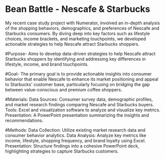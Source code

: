 # Bean Battle - Nescafe & Starbucks
My recent case study project with Numerator, involved an in-depth analysis of the shopping behaviors, demographics, and preferences of Nescafe and Starbucks consumers. By diving deep into key factors such as lifestyle choices, income brackets, and marketing touchpoints, we developed actionable strategies to help Nescafe attract Starbucks shoppers. 

#Purpose-
Aims to develop data-driven strategies to help Nescafe attract Starbucks shoppers by identifying and addressing key differences in lifestyle, income, and brand touchpoints.

#Goal-
The primary goal is to provide actionable insights into consumer behavior that enable Nescafe to enhance its market positioning and appeal to Starbucks' customer base, particularly focusing on bridging the gap between value-conscious and premium coffee shoppers.

#Materials:
Data Sources: Consumer survey data, demographic profiles, and market research findings comparing Nescafe and Starbucks buyers.
Tools: Excel and visualization software to analyze and visualize key metrics.
Presentation: A PowerPoint presentation summarizing the insights and recommendations.

#Methods:
Data Collection: Utilize existing market research data and consumer behavior analytics.
Data Analysis: Analyze key metrics like income, lifestyle, shopping frequency, and brand loyalty using Excel.
Presentation: Structure findings into a cohesive PowerPoint deck, highlighting strategies to capture Starbucks customers.
